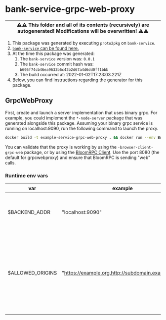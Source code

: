 # bank-service-grpc-web-proxy

| ⚠️⚠️ This folder and all of its contents (recursively) are autogenerated! Modifications will be overwritten! ⚠️⚠️ |
| --- |

1. This package was generated by executing `proto2pkg` on `bank-service`.
1. [`bank-service` can be found here.](https://github.com/liamzdenek/proto2pkg/example/bank-service)
1. At the time this package was generated:
    1. The `bank-service` version was: `0.0.1`
    1. The `bank-service` commit hash was: `b605f74cb46ea9633b6c42b2d67a4d6dd0ff1bbb`
    1. The build occurred at: 2022-01-02T17:23:03.221Z
1. Below, you can find instructions regarding the generator for this package.

## GrpcWebProxy


First, create and launch a server implementation that uses binary grpc. For example, you could implement the
`*-node-server` package that was generated alongside this package. Assuming your binary grpc service is running
on localhost:9090, run the following command to launch the proxy.
```sh
docker build -t example-service-grpc-web-proxy . && docker run --env BACKEND_ADDR=localhost:9090 -it --network host example-service-grpc-web-proxy
```

You can validate that the proxy is working by using the `-browser-client-grpc-web` package, or by using the [BloomRPC
Client](https://github.com/bloomrpc/bloomrpc). Use the port 8080 (the default for grpcwebproxy) and ensure that BloomRPC
is sending "web" calls.

### Runtime env vars

var | example | desc
-|-|-
$BACKEND_ADDR | "localhost:9090" | the underlying binary grpc server to forward to
$ALLOWED_ORIGINS | "https://example.org,http://subdomain.example.org" | used for CORS. Note that your domains MUST NOT have a trailing slash or the header won't be properly recognized

